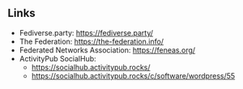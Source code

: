 ## Links

* Fediverse.party: https://fediverse.party/
* The Federation: https://the-federation.info/
* Federated Networks Association: https://feneas.org/
* ActivityPub SocialHub:
  * https://socialhub.activitypub.rocks/
  * https://socialhub.activitypub.rocks/c/software/wordpress/55
